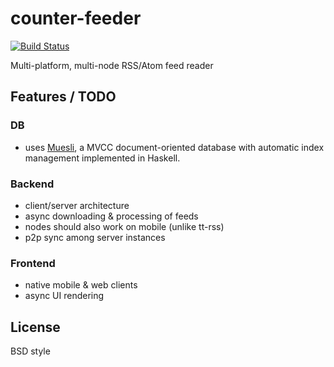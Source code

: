 counter-feeder
==============

[![Build Status](https://travis-ci.org/mmn80/feed-reader.png)](https://travis-ci.org/mmn80/feed-reader)

Multi-platform, multi-node RSS/Atom feed reader

Features / TODO
---------------

### DB

* uses [Muesli](https://github.com/mmn80/muesli/), a MVCC document-oriented
database with automatic index management implemented in Haskell.

### Backend

* client/server architecture
* async downloading & processing of feeds
* nodes should also work on mobile (unlike tt-rss)
* p2p sync among server instances

### Frontend

* native mobile & web clients
* async UI rendering


License
-------
BSD style
